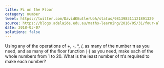 ```yaml
---
title: Pi on the Floor
category: number
tweet: https://twitter.com/DavidKButlerUoA/status/981398311121891329
source: https://blogs.adelaide.edu.au/maths-learning/2016/05/31/four-alternatives-to-the-four-fours/
date: 2018-03-07
solutions: false
---
```

Using any of the operations of +, -, *, /, as many of the number π as you need, and as many of the floor function ⌊·⌋ as you need, make each of the whole numbers from 1 to 20. What is the least number of π’s required to make each number?